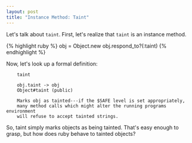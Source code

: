```yaml
---
layout: post
title: "Instance Method: Taint"
---
```

 
Let's talk about `taint`. First, let's realize that `taint` is an instance method.

{% highlight ruby %}
obj = Object.new
obj.respond_to?(:taint)
{% endhighlight %}

Now, let's look up a formal definition:

        taint

        obj.taint -> obj
        Object#taint (public)

        Marks obj as tainted---if the $SAFE level is set appropriately, 
        many method calls which might alter the running programs environment 
        will refuse to accept tainted strings.
 
So, taint simply marks objects as being tainted. That's easy enough to grasp, but how does ruby behave to tainted objects? 
